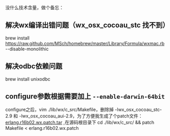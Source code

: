 <!--
author: qingliangcn
date: 2013-11-05
title: [erlang]mac 10.9源码编译erlang备忘
tags: 
category: Erlang
status: publish
summary: 没什么技术含量，做个备忘：## 解决wx编译出错问题（wx_osx_cocoau_stc 找不到）brew install https://raw.github.com/MSch/homebrew/master/Library/Formula/wxmac.rb --disable
-->

没什么技术含量，做个备忘：

## 解决wx编译出错问题（wx_osx_cocoau_stc 找不到）

brew install https://raw.github.com/MSch/homebrew/master/Library/Formula/wxmac.rb --disable-monolithic

## 解决odbc依赖问题

brew install unixodbc

## configure参数根据需要加上 <code>--enable-darwin-64bit</code>

configure之后，vim ./lib/wx/c_src/Makefile，删除掉 -lwx_osx_cocoau_stc-2.9 和 -lwx_osx_cocoau_aui-2.9，为了方便我生成了个patch文件：<a href="http://www.qingliangcn.com/blog/blog/wp-content/uploads/2013/11/erlang.r16b02.wx_.patch_.tar.gz">erlang.r16b02.wx.patch.tar</a> ,在源码根目录下 cd ./lib/wx/c_src/ &amp;&amp; patch Makefile &lt; erlang.r16b02.wx.patch